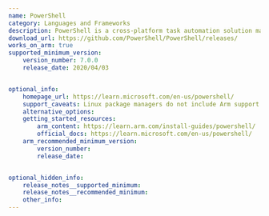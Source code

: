 ```yaml
---
name: PowerShell
category: Languages and Frameworks
description: PowerShell is a cross-platform task automation solution made up of a command-line shell, a scripting language, and a configuration management framework. PowerShell runs on Windows, Linux, and macOS.
download_url: https://github.com/PowerShell/PowerShell/releases/
works_on_arm: true
supported_minimum_version:
    version_number: 7.0.0
    release_date: 2020/04/03


optional_info:
    homepage_url: https://learn.microsoft.com/en-us/powershell/
    support_caveats: Linux package managers do not include Arm support. Refer to the Arm guide below.
    alternative_options:
    getting_started_resources:
        arm_content: https://learn.arm.com/install-guides/powershell/
        official_docs: https://learn.microsoft.com/en-us/powershell/
    arm_recommended_minimum_version:
        version_number:
        release_date:


optional_hidden_info:
    release_notes__supported_minimum: 
    release_notes__recommended_minimum:
    other_info: 
---
```

